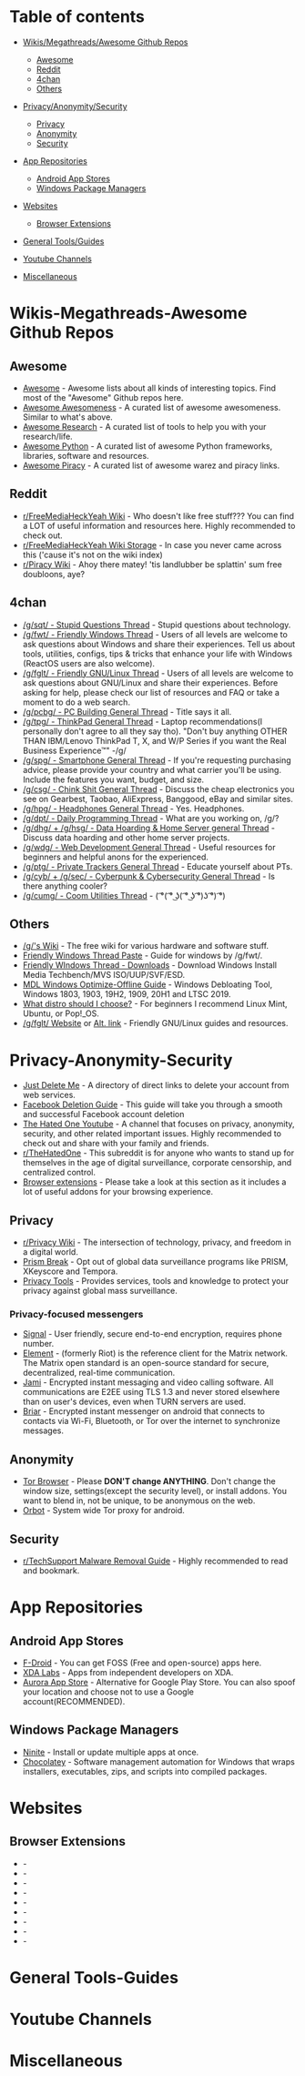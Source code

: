 Table of contents
=================

<!--ts-->
* [Wikis/Megathreads/Awesome Github Repos](#wikis-megathreads-awesome-github-repos)
  * [Awesome](#awesome)
  * [Reddit](#reddit)
  * [4chan](#4chan)
  * [Others](#others)

  
* [Privacy/Anonymity/Security](#privacy-anonymity-security)
  * [Privacy](#privacy)
  * [Anonymity](#anonymity)
  * [Security](#security)
  
* [App Repositories](#app-repositories)
  * [Android App Stores](#android-app-stores)
  * [Windows Package Managers](#windows-package-managers)
  
* [Websites](#websites)
  * [Browser Extensions](#browser-extensions)

* [General Tools/Guides](#general-tools-guides)

* [Youtube Channels](#youtube-channels)

* [Miscellaneous](#miscellaneous)
<!--te-->


# Wikis-Megathreads-Awesome Github Repos

## Awesome
  * [Awesome](https://github.com/sindresorhus/awesome) - Awesome lists about all kinds of interesting topics. Find most of the "Awesome" Github repos here.
  * [Awesome Awesomeness](https://github.com/bayandin/awesome-awesomeness) - A curated list of awesome awesomeness. Similar to what's above.
  * [Awesome Research](https://github.com/emptymalei/awesome-research) - A curated list of tools to help you with your research/life.
  * [Awesome Python](https://github.com/vinta/awesome-python) - A curated list of awesome Python frameworks, libraries, software and resources.
  * [Awesome Piracy](https://github.com/Igglybuff/awesome-piracy) - A curated list of awesome warez and piracy links.
  
## Reddit
  * [r/FreeMediaHeckYeah Wiki](https://www.reddit.com/r/freemediaheckyeah/wiki) - Who doesn't like free stuff??? You can find a LOT of useful information and resources here. Highly recommended to check out.
  * [r/FreeMediaHeckYeah Wiki Storage](https://www.reddit.com/r/freemediaheckyeah/wiki/storage) - In case you never came across this ('cause it's not on the wiki index)
  * [r/Piracy Wiki](https://reddit.com/r/piracy/wiki/index) - Ahoy there matey! 'tis landlubber be splattin' sum free doubloons, aye?
  
## 4chan
  * [/g/sqt/ - Stupid Questions Thread](https://boards.4channel.org/g/#s=sqt) - Stupid questions about technology.
  * [/g/fwt/ - Friendly Windows Thread](https://boards.4channel.org/g/#s=fwt) - Users of all levels are welcome to ask questions about Windows and share their experiences. Tell us about tools, utilities, configs, tips & tricks that enhance your life with Windows (ReactOS users are also welcome).
  * [/g/fglt/ - Friendly GNU/Linux Thread](https://boards.4channel.org/g/#s=fglt) - Users of all levels are welcome to ask questions about GNU/Linux and share their experiences. Before asking for help, please check our list of resources and FAQ or take a moment to do a web search.
  * [/g/pcbg/ - PC Building General Thread](https://boards.4channel.org/g/#s=pcbg) - Title says it all.
  * [/g/tpg/ - ThinkPad General Thread](https://boards.4channel.org/g/#s=tpg) - Laptop recommendations(I personally don't agree to all they say tho). "Don't buy anything OTHER THAN IBM/Lenovo ThinkPad T, X, and W/P Series if you want the Real Business Experience™" -/g/
  * [/g/spg/ - Smartphone General Thread](https://boards.4channel.org/g/#s=spg) - If you're requesting purchasing advice, please provide your country and what carrier you'll be using. Include the features you want, budget, and size.
  * [/g/csg/ - Chink Shit General Thread](https://boards.4channel.org/g/#s=csg) - Discuss the cheap electronics you see on Gearbest, Taobao, AliExpress, Banggood, eBay and similar sites.
  * [/g/hpg/ - Headphones General Thread](https://boards.4channel.org/g/#s=hpg) - Yes. Headphones.
  * [/g/dpt/ - Daily Programming Thread](https://boards.4channel.org/g/#s=dpt) - What are you working on, /g/?
  * [/g/dhg/ + /g/hsg/ - Data Hoarding & Home Server general Thread](https://boards.4channel.org/g/#s=dhg+hsg) - Discuss data hoarding and other home server projects.
  * [/g/wdg/ - Web Development General Thread](https://boards.4channel.org/g/#s=wdg) - Useful resources for beginners and helpful anons for the experienced.
  * [/g/ptg/ - Private Trackers General Thread](htps://boards.4channel.org/g/#s=ptg) - Educate yourself about PTs.
  * [/g/cyb/ + /g/sec/ - Cyberpunk & Cybersecurity General Thread](htttps://boards.4channel.org/g/#s=cyb+sec) - Is there anything cooler?
  * [/g/cumg/ - Coom Utilities Thread](htps://boards.4channel.org/g/#s=cumg) - ( ͡°( ͡° ͜ʖ( ͡° ͜ʖ ͡°)ʖ ͡°) ͡°)

   
## Others
  * [/g/'s Wiki](https://wiki.installgentoo.com/wiki/Main_Page) - The free wiki for various hardware and software stuff.
  * [Friendly Windows Thread Paste](https://rentry.co/fwt) - Guide for windows by /g/fwt/.
  * [Friendly WIndows Thread - Downloads](https://rentry.co/fwtdwnl) - Download Windows Install Media Techbench/MVS ISO/UUP/SVF/ESD.
  * [MDL Windows Optimize-Offline Guide](https://rentry.co/mdl-optimize-guide) - Windows Debloating Tool, Windows 1803, 1903, 19H2, 1909, 20H1 and LTSC 2019.
  * [What distro should I choose?](https://wiki.installgentoo.com/index.php/Babbies_First_Linux) - For beginners I recommend Linux Mint, Ubuntu, or Pop!_OS.
  * [/g/fglt/ Website](https://fglt.nl) or [Alt. link](https://p.teknik.io/wJ9Zy) - Friendly GNU/Linux guides and resources.
  
  
  
# Privacy-Anonymity-Security
 * [Just Delete Me](https://justdeleteme.xyz) - A directory of direct links to delete your account from web services.
 * [Facebook Deletion Guide](https://deletefacebook.com/guide/) - This guide will take you through a smooth and successful Facebook account deletion
 * [The Hated One Youtube](https://www.youtube.com/channel/UCjr2bPAyPV7t35MvcgT3W8Q) - A channel that focuses on privacy, anonymity, security, and other related important issues. Highly recommended to check out and share with your family and friends.
 * [r/TheHatedOne](https://www.reddit.com/r/thehatedone/) - This subreddit is for anyone who wants to stand up for themselves in the age of digital surveillance, corporate censorship, and centralized control.
 * [Browser extensions](#browser-extensions) - Please take a look at this section as it includes a lot of useful addons for your browsing experience.
 
## Privacy
   * [r/Privacy Wiki](https://www.reddit.com/r/privacy/wiki/index) - The intersection of technology, privacy, and freedom in a digital world. 
   * [Prism Break](https://prism-break.org) - Opt out of global data surveillance programs like PRISM, XKeyscore and Tempora.
   * [Privacy Tools](https://privacytools.io) - Provides services, tools and knowledge to protect your privacy against global mass surveillance.
   
### Privacy-focused messengers
   * [Signal](https://signal.org/download/) - User friendly, secure end-to-end encryption, requires phone number.
   * [Element](https://element.io/get-started/) - (formerly Riot) is the reference client for the Matrix network. The Matrix open standard is an open-source standard for secure, decentralized, real-time communication.
   * [Jami](https://jami.net/download/) - Encrypted instant messaging and video calling software. All communications are E2EE using TLS 1.3 and never stored elsewhere than on user's devices, even when TURN servers are used. 
   * [Briar](https://briarproject.org/download-briar/) - Encrypted instant messenger on android that connects to contacts via Wi-Fi, Bluetooth, or Tor over the internet to synchronize messages.

## Anonymity
  * [Tor Browser](https://www.torproject.org/download/) - Please **DON'T change ANYTHING**. Don't change the window size, settings(except the security level), or install addons. You want to blend in, not be unique, to be anonymous on the web.
  * [Orbot](https://guardianproject.info/apps/org.torproject.android/) - System wide Tor proxy for android.
  
## Security
  * [r/TechSupport Malware Removal Guide](https://www.reddit.com/r/techsupport/comments/33evdi/suggested_reading_official_malware_removal_guide/) - Highly recommended to read and bookmark.
  
  
# App Repositories
  
## Android App Stores
  * [F-Droid](https://www.f-droid.org) - You can get FOSS (Free and open-source) apps here.
  * [XDA Labs](https://labs.xda-developers.com) - Apps from independent developers on XDA.
  * [Aurora App Store](https://f-droid.org/en/packages/com.aurora.store/) - Alternative for Google Play Store. You can also spoof your location and choose not to use a Google account(RECOMMENDED).
  
## Windows Package Managers
  * [Ninite](https://ninite.com) - Install or update multiple apps at once.
  * [Chocolatey](https://chocolatey.org/install) - Software management automation for Windows that wraps installers, executables, zips, and scripts into compiled packages. 


# Websites
## Browser Extensions
  * []() - 
  * []() - 
  * []() - 
  * []() - 
  * []() - 
  * []() - 
  * []() - 
  * []() - 
  * []() - 

# General Tools-Guides


# Youtube Channels


# Miscellaneous
